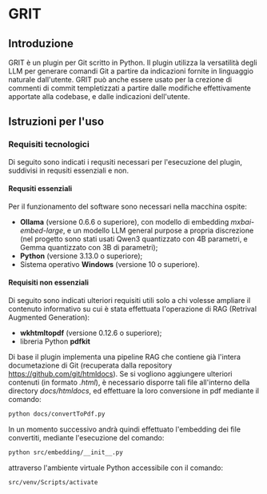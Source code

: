 # GRIT

## Introduzione

GRIT è un plugin per Git scritto in Python. Il plugin utilizza la versatilità degli LLM per generare comandi Git a partire da indicazioni fornite in linguaggio naturale dall'utente. GRIT può anche essere usato per la crezione di commenti di commit templetizzati a partire dalle modifiche effettivamente apportate alla codebase, e dalle indicazioni dell'utente.

## Istruzioni per l'uso

### Requisiti tecnologici

Di seguito sono indicati i requsiti necessari per l'esecuzione del plugin, suddivisi in requsiti essenziali e non.

#### Requsiti essenziali

Per il funzionamento del software sono necessari nella macchina ospite:

- **Ollama** (versione 0.6.6 o superiore), con modello di embedding *mxbai-embed-large*, e un modello LLM general purpose a propria discrezione (nel progetto sono stati usati Qwen3 quantizzato con 4B parametri, e Gemma quantizzato con 3B di parametri);
- **Python** (versione 3.13.0 o superiore);
- Sistema operativo **Windows** (versione 10 o superiore).

#### Requisiti non essenziali

Di seguito sono indicati ulteriori requisiti utili solo a chi volesse ampliare il contenuto informativo su cui è stata effettuata l'operazione di RAG (Retrival Augmented Generation):

- **wkhtmltopdf** (versione 0.12.6 o superiore);
- libreria Python **pdfkit**

Di base il plugin implementa una pipeline RAG che contiene già l'intera documetazione di Git (recuperata dalla repository <https://github.com/git/htmldocs>). Se si vogliono aggiungere ulteriori contenuti (in formato *.html*), è necessario disporre tali file all'interno della directory *docs/htmldocs*, ed effettuare la loro conversione in pdf mediante il comando:

```bash
python docs/convertToPdf.py
```

In un momento successivo andrà quindi effettuato l'embedding dei file convertiti, mediante l'esecuzione del comando:

```bash
python src/embedding/__init__.py
```

attraverso l'ambiente virtuale Python accessibile con il comando:

```bash
src/venv/Scripts/activate
```

